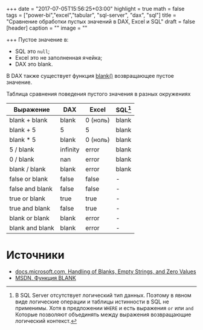 +++
date = "2017-07-05T15:56:25+03:00"
highlight = true
math = false
tags = ["power-bi","excel","tabular", "sql-server", "dax", "sql"]
title = "Сравнение обработки пустых значений в DAX, Excel и SQL"
draft = false
[header]
  caption = ""
  image = ""

+++
Пустое значение в:

* SQL это `null`;
* Excel это не заполненная ячейка;
* DAX это blank.

В DAX также существует функция [blank()]((https://msdn.microsoft.com/ru-ru/library/ee634820.aspx)) возвращающее пустое значение.

Таблица сравнения поведения пустого значения в разных окружениях

| Выражение       | DAX      | Excel    | SQL[^1] |
|-----------------|----------|----------|--------------------------------|
| blank  +  blank | blank    | 0 (ноль) | blank                          |
| blank  +  5     | 5        | 5        | blank                          |
| blank  *  5     | blank    | 0 (ноль) | blank                          |
| 5      /  blank | infinity | error    | blank                          |
| 0      /  blank | nan      | error    | blank                          |
| blank  /  blank | blank    | error    | blank                          |
| false or  blank | false    | false    | -                              |
| false and blank | false    | false    | -                              |
| true  or  blank | true     | true     | -                              |
| true  and blank | false    | true     | -                              |
| blank or  blank | blank    | error    | -                              |
| blank and blank | blank    | error    | -                              |

# Источники
* [docs.microsoft.com, Handling of Blanks, Empty Strings, and Zero Values](https://docs.microsoft.com/ru-ru/sql/analysis-services/tabular-models/data-types-supported-ssas-tabular#a-namebkmkhandblanksa-handling-of-blanks-empty-strings-and-zero-values)
* [MSDN, Функция BLANK](https://msdn.microsoft.com/ru-ru/library/ee634820.aspx)

[^1]: В SQL Server отсутствует логический тип данных. Поэтому в явном виде логические операции и таблицы истинности в SQL не применимы. Хотя в предложении `WHERE` и есть выражения `or` или `and` Которые позволяют объединять между выражения возвращающие логический контекст. 
